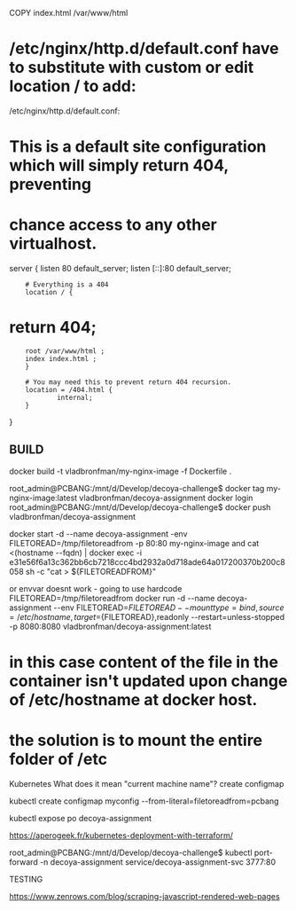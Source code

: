 
COPY  index.html /var/www/html
#  /etc/nginx/http.d/default.conf have to substitute with custom or edit location / to add:


/etc/nginx/http.d/default.conf:
   # This is a default site configuration which will simply return 404, preventing
# chance access to any other virtualhost.

server {
        listen 80 default_server;
        listen [::]:80 default_server;

        # Everything is a 404
        location / {
#               return 404;
        root /var/www/html ;
        index index.html ;
        }

        # You may need this to prevent return 404 recursion.
        location = /404.html {
                internal;
        }
}


## BUILD 
docker build -t vladbronfman/my-nginx-image -f Dockerfile .

root_admin@PCBANG:/mnt/d/Develop/decoya-challenge$ docker tag my-nginx-image:latest vladbronfman/decoya-assignment
docker login 
root_admin@PCBANG:/mnt/d/Develop/decoya-challenge$ docker push vladbronfman/decoya-assignment
 
docker start -d --name decoya-assignment -env FILETOREAD=/tmp/filetoreadfrom -p 80:80 my-nginx-image
and
cat <(hostname --fqdn) | docker exec -i  e31e56f6a13c362bb6cb7218ccc4bd2932a0d718ade64a017200370b200c8058  sh -c "cat > ${FILETOREADFROM}"

or
envvar doesnt work - going to use hardcode
FILETOREAD=/tmp/filetoreadfrom docker run -d --name decoya-assignment --env FILETOREAD=${FILETOREAD}  --mount type=bind,source=/etc/hostname,target=${FILETOREAD},readonly --restart=unless-stopped -p 8080:8080 vladbronfman/decoya-assignment:latest 
# in this case content of the file in the container  isn't updated upon change of /etc/hostname at docker host.
# the solution is to mount the entire folder of /etc


Kubernetes 
What does it mean "current machine name"?
create configmap

 kubectl create configmap myconfig --from-literal=filetoreadfrom=pcbang

 kubectl expose po decoya-assignment

https://aperogeek.fr/kubernetes-deployment-with-terraform/ 

root_admin@PCBANG:/mnt/d/Develop/decoya-challenge$ kubectl port-forward -n decoya-assignment service/decoya-assignment-svc 3777:80


TESTING

https://www.zenrows.com/blog/scraping-javascript-rendered-web-pages
